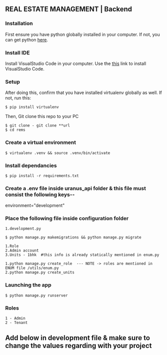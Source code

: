 ## REAL ESTATE MANAGEMENT | Backend

### Installation 
First ensure you have python globally installed in your computer. If not, you can get python [here](https://python.org).

### Install IDE
Install VisualStudio Code in your computer. Use the [this](https://code.visualstudio.com/download) link to install VisualStudio Code.

### Setup

After doing this, confirm that you have installed virtualenv globally as well. If not, run this:

    $ pip install virtualenv

Then, Git clone this repo to your PC

    $ git clone - git clone **url
    $ cd rems
    
### Create a virtual environment

    $ virtualenv .venv && source .venv/bin/activate
### Install dependancies

    $ pip install -r requirements.txt

### Create a .env file inside uranus_api folder & this file must consist the following keys--
environment="development"

### Place the following file inside configuration folder

    1.development.py
    
<!-- Make migrations & migrate -->

    $ python manage.py makemigrations && python manage.py migrate

<!-- Then we have to add master datas in database  -->
    1.Role
    2.Admin account
    3.Units - 1bhk  #this info is already statically mentioned in enum.py
   
    
<!-- Commands to create above datas: -->
    1.python manage.py create_role  --- NOTE -> roles are mentioned in ENUM file /utils/enum.py
    2.python manage.py create_units


### Launching the app
    $ python manage.py runserver


### Roles
    1 - Admin
    2 - Tenant

## Add below in development file & make sure to change the values regarding with your project
<!-- COPY BELOW THIS IN DEVELOPMENT.PY FILE 

#configuration credentials
import os

BASE_DIR = os.path.dirname(os.path.dirname(os.path.abspath(__file__)))


#DATABASE CREDENTIALS

DATABSE_CONFIG={
    'ENGINE': 'django.db.backends.mysql',
    'NAME':'DBNAME',
    'USER' :'USER',
    'PASSWORD' :'PASSWORD',
    'HOST' :'localhost',
    'PORT' :'3306',
}

#EMAIL CREDENTIALS

EMAIL_CONFIG={    
    'EMAIL_BACKEND':'django.core.mail.backends.smtp.EmailBackend',
    'EMAIL_HOST' :'smtp.gmail.com',
    'EMAIL_USE_TLS':True,
    'EMAIL_PORT' :587,
    'EMAIL_HOST_USER' :"EMAIL",
    'EMAIL_HOST_PASSWORD':"PASSWORD",
    'DEFAULT_FROM_EMAIL' :"SASIKUMAR",
}

#FORGET-PASSWORD LINK DETAILS

PASSWORD_RESET_URL ="http://127.0.0.1:4200/reset"
PASSWORD_RESET_TIME =300

#TWILIO CREDENTIALS - OTP

TWILO_CONFIG={              
   'TWILIO_ACCOUNT_SID':"",
    'TWILIO_AUTH_TOKEN':"",
    'TWILIO_NUMBER' :+11
}

FIRE_BASE =""
AVATAR_IMAGE =""
SECERET_KEYS ='YOUR SECRETKEY'
   
CONFIG={
    "ALLOWED_HOST":'[*]',
    "LOGO_PATH":"",
    "PYTHON_PATH":"",
    "BASE_PATH":BASE_DIR,
    "LANGUAGE_CODE":"en-us",
    "TIME_ZONE":"UTC",
    "STATIC_URL":"static/",
    "USE_I18N":True,
    "USE_TZ":True,
    "log_path":os.path.join(BASE_DIR, 'Log')
}

IP_CONFIG=['127.0.0.01','132.1.2.2']
ALLOWED_COUNTY=['IN','AUS','US','UK','RSA']

TIME_ZONE ="IND"


#PUSH NOTIFICATION KEYS
FIRE_BASE = ""


#ADMIN DEATILS FOR CREATE A SUPERADMIN

ADMIN_EMAIL =""
ADMIN_USERNAME=""

SERVER_URL="http://127.0.0.1:8000/"

-->
